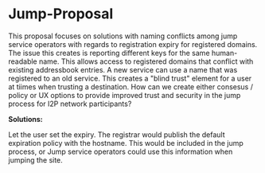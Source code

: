 # Jump-Proposal

This proposal focuses on solutions with naming conflicts among jump service operators with regards to registration expiry for registered domains. The issue this creates is reporting different keys for the same human-readable name. This allows access to registered domains that conflict with existing addressbook entries. A new service can use a name that was registered to an old service. This creates a "blind trust" element for a user at tiimes when trusting a destination. How can we create either consesus / policy or UX options to provide improved trust and security in the jump process for I2P network participants? 

**Solutions:**

Let the user set the expiry.
The registrar would publish the default expiration policy with the hostname. This would be included in the jump process, or 
Jump service operators could use this information when jumping the site. 

